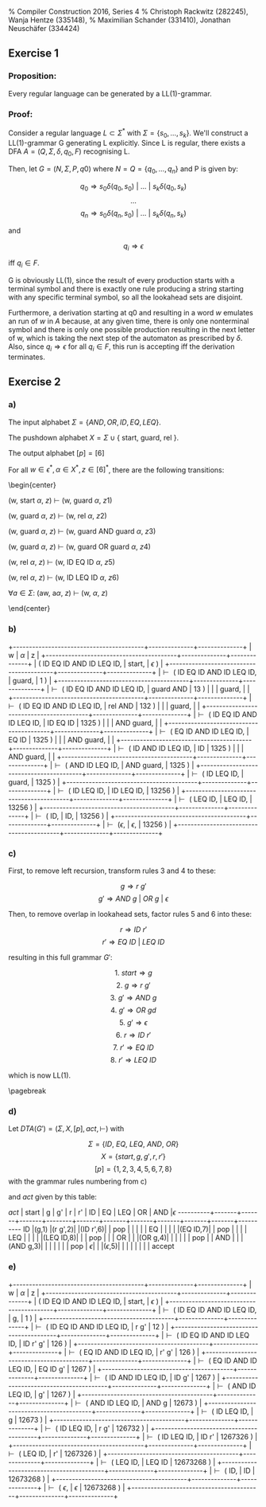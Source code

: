 % Compiler Construction 2016, Series 4
% Christoph Rackwitz (282245), Wanja Hentze (335148),
% Maximilian Schander (331410), Jonathan Neuschäfer (334424)

## Exercise 1

### Proposition:

Every regular language can be generated by a LL(1)-grammar.

### Proof:

Consider a regular language $L \subset \Sigma^*$ with $\Sigma = \{s_0, \dots, s_k\}$. We'll construct a LL(1)-grammar G generating L explicitly.
Since L is regular, there exists a DFA $A = (Q, \Sigma, \delta, q_0, F)$ recognising L.

Then, let $G = (N, \Sigma, P, q0)$ where $N = Q = \{q_0, \dots, q_n\}$ and P is given by:

$$q_0 \Rightarrow s_0 \delta (q_0, s_0) ~|~ \dots ~|~ s_k \delta (q_0, s_k) $$
$$ \dots $$
$$q_n \Rightarrow s_0 \delta (q_n, s_0) ~|~ \dots ~|~ s_k \delta (q_n, s_k) $$

and

$$q_i \Rightarrow \epsilon$$

iff $q_i \in F$.

G is obviously LL(1), since the result of every production starts with a terminal symbol and there is exactly one rule producing a string starting with any specific terminal symbol, so all the lookahead sets are disjoint.

Furthermore, a derivation starting at q0 and resulting in a word $w$ emulates an run of $w$ in $A$ because, at any given time, there is only one nonterminal symbol and there is only one possible production resulting in the next letter of w, which is taking the next step of the automaton as prescribed by $\delta$. Also, since $q_i \Rightarrow \epsilon$ for all $q_i \in F$, this run is accepting iff the derivation terminates.

## Exercise 2

### a)

The input alphabet $\Sigma = \{AND, OR, ID, EQ, LEQ\}$.

The pushdown alphabet $X = \Sigma \cup \{$ start, guard, rel $\}$.

The output alphabet $[p] = [6]$

For all $w \in \epsilon^*, \alpha \in X^*, z \in [6]^*$, there are the
following transitions:

\begin{center}

(w, start $\alpha$, $z$) $\vdash$ (w, guard $\alpha$, $z1$)

(w, guard $\alpha$, $z$) $\vdash$ (w, rel $\alpha$, $z2$)

(w, guard $\alpha$, $z$) $\vdash$ (w, guard AND guard $\alpha$, $z3$)

(w, guard $\alpha$, $z$) $\vdash$ (w, guard OR guard $\alpha$, $z4$)

(w, rel $\alpha$, $z$) $\vdash$ (w, ID EQ ID $\alpha$, $z5$)

(w, rel $\alpha$, $z$) $\vdash$ (w, ID LEQ ID $\alpha$, $z6$)

$\forall a \in \Sigma$: (aw, a$\alpha$, $z$) $\vdash$ (w, $\alpha$, $z$)

\end{center}

### b)

+-----------------------------------------+--------------+--------------+
|  w                                      | $\alpha$     |  z           |
+-----------------------------------------+--------------+--------------+
|  (            ID EQ ID AND ID LEQ ID,   | start,       | $\epsilon$ ) |
+-----------------------------------------+--------------+--------------+
|$\vdash{}$   ( ID EQ ID AND ID LEQ ID,   | guard,       | 1          ) |
+-----------------------------------------+--------------+--------------+
|$\vdash{}$   ( ID EQ ID AND ID LEQ ID,   | guard AND    | 13         ) |
|                                         | guard,       |              |
+-----------------------------------------+--------------+--------------+
|$\vdash{}$   ( ID EQ ID AND ID LEQ ID,   | rel   AND    | 132        ) |
|                                         | guard,       |              |
+-----------------------------------------+--------------+--------------+
|$\vdash{}$   ( ID EQ ID AND ID LEQ ID,   | ID EQ ID     | 1325       ) |
|                                         | AND guard,   |              |
+-----------------------------------------+--------------+--------------+
|$\vdash{}$   (    EQ ID AND ID LEQ ID,   |    EQ ID     | 1325       ) |
|                                         | AND guard,   |              |
+-----------------------------------------+--------------+--------------+
|$\vdash{}$   (       ID AND ID LEQ ID,   | ID           | 1325       ) |
|                                         | AND guard,   |              |
+-----------------------------------------+--------------+--------------+
|$\vdash{}$   (          AND ID LEQ ID,   | AND guard,   | 1325       ) |
+-----------------------------------------+--------------+--------------+
|$\vdash{}$   (              ID LEQ ID,   | guard,       | 1325       ) |
+-----------------------------------------+--------------+--------------+
|$\vdash{}$   (              ID LEQ ID,   | ID LEQ ID,   | 13256      ) |
+-----------------------------------------+--------------+--------------+
|$\vdash{}$   (                 LEQ ID,   |    LEQ ID,   | 13256      ) |
+-----------------------------------------+--------------+--------------+
|$\vdash{}$   (                     ID,   | ID,          | 13256      ) |
+-----------------------------------------+--------------+--------------+
|$\vdash{}$   ($\epsilon$,                | $\epsilon$,  | 13256      ) |
+-----------------------------------------+--------------+--------------+

### c)

First, to remove left recursion, transform rules 3 and 4 to these:

$$g \Rightarrow r ~ g'$$
$$g' \Rightarrow AND ~ g ~|~ OR ~ g ~|~ \epsilon$$

Then, to remove overlap in lookahead sets, factor rules 5 and 6 into these:

$$r \Rightarrow ID~r'$$
$$r' \Rightarrow EQ~ID ~|~ LEQ~ID$$

resulting in this full grammar $G'$:

$$ 1. ~ start \Rightarrow g$$
$$ 2. ~ g \Rightarrow r~g'$$
$$ 3. ~ g' \Rightarrow AND~g$$
$$ 4. ~ g' \Rightarrow OR~gd$$
$$ 5. ~ g' \Rightarrow \epsilon$$
$$ 6. ~ r \Rightarrow ID~r'$$
$$ 7. ~ r' \Rightarrow EQ~ID$$
$$ 8. ~ r' \Rightarrow LEQ~ID$$

which is now LL(1).

\pagebreak

### d)

Let $DTA(G') = (\Sigma, X, [p], act, \vdash)$ with

$$\Sigma = \{ID,~EQ,~LEQ,~AND,~OR\}$$
$$X = \{start, g, g', r, r'\}$$
$$[p] = \{1, 2, 3, 4, 5, 6, 7, 8\}$$ with the grammar rules numbering from c)

and $act$ given by this table:

$act$     | start | g     | g'    |  r     |  r'   |   ID  |   EQ  |  LEQ  |   OR  |  AND  |$\epsilon$
----------+-------+-------+-------+--------+-------+-------+-------+-------+-------+-------+----------
ID        |(g,1)  |(r g',2)|      |(ID r',6)|      | pop   |       |       |       |       |
EQ        |       |       |       |        |(EQ ID,7)|     | pop   |       |       |       |
LEQ       |       |       |       |        |(LEQ ID,8)|    |       | pop   |       |       |
OR        |       |       |(OR g,4)|       |       |       |       |       | pop   |       |
AND       |       |       |(AND g,3)|      |       |       |       |       |       | pop   |
$\epsilon$|       |       |($\epsilon$,5)| |       |       |       |       |       |       | accept


### e)

+-----------------------------------------+--------------+--------------+
|  w                                      | $\alpha$     |  z           |
+-----------------------------------------+--------------+--------------+
|  (            ID EQ ID AND ID LEQ ID,   | start,       | $\epsilon$ ) |
+-----------------------------------------+--------------+--------------+
|$\vdash{}$   ( ID EQ ID AND ID LEQ ID,   | g,           | 1          ) |
+-----------------------------------------+--------------+--------------+
|$\vdash{}$   ( ID EQ ID AND ID LEQ ID,   | r g'         | 12         ) |
+-----------------------------------------+--------------+--------------+
|$\vdash{}$   ( ID EQ ID AND ID LEQ ID,   | ID r' g'     | 126        ) |
+-----------------------------------------+--------------+--------------+
|$\vdash{}$   ( EQ ID AND ID LEQ ID,      | r' g'        | 126        ) |
+-----------------------------------------+--------------+--------------+
|$\vdash{}$   ( EQ ID AND ID LEQ ID,      | EQ ID g'     | 1267       ) |
+-----------------------------------------+--------------+--------------+
|$\vdash{}$   ( ID AND ID LEQ ID,         | ID g'        | 1267       ) |
+-----------------------------------------+--------------+--------------+
|$\vdash{}$   ( AND ID LEQ ID,            | g'           | 1267       ) |
+-----------------------------------------+--------------+--------------+
|$\vdash{}$   ( AND ID LEQ ID,            | AND g        | 12673      ) |
+-----------------------------------------+--------------+--------------+
|$\vdash{}$   ( ID LEQ ID,                | g            | 12673      ) |
+-----------------------------------------+--------------+--------------+
|$\vdash{}$   ( ID LEQ ID,                | r g'         | 126732     ) |
+-----------------------------------------+--------------+--------------+
|$\vdash{}$   ( ID LEQ ID,                | ID r'        | 1267326    ) |
+-----------------------------------------+--------------+--------------+
|$\vdash{}$   ( LEQ ID,                   | r'           | 1267326    ) |
+-----------------------------------------+--------------+--------------+
|$\vdash{}$   ( LEQ ID,                   | LEQ ID       | 12673268   ) |
+-----------------------------------------+--------------+--------------+
|$\vdash{}$   ( ID,                       | ID           | 12673268   ) |
+-----------------------------------------+--------------+--------------+
|$\vdash{}$   ( $\epsilon$,               | $\epsilon$   | 12673268   ) |
+-----------------------------------------+--------------+--------------+
